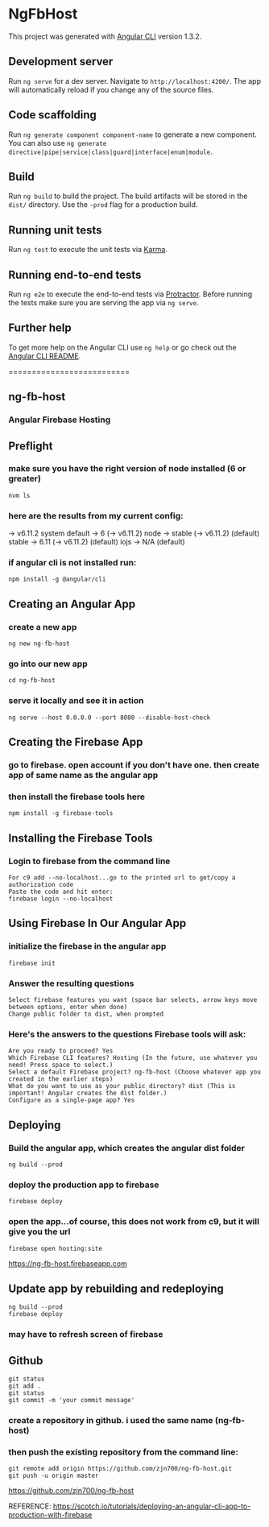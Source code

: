 # NgFbHost

This project was generated with [Angular CLI](https://github.com/angular/angular-cli) version 1.3.2.

## Development server

Run `ng serve` for a dev server. Navigate to `http://localhost:4200/`. The app will automatically reload if you change any of the source files.

## Code scaffolding

Run `ng generate component component-name` to generate a new component. You can also use `ng generate directive|pipe|service|class|guard|interface|enum|module`.

## Build

Run `ng build` to build the project. The build artifacts will be stored in the `dist/` directory. Use the `-prod` flag for a production build.

## Running unit tests

Run `ng test` to execute the unit tests via [Karma](https://karma-runner.github.io).

## Running end-to-end tests

Run `ng e2e` to execute the end-to-end tests via [Protractor](http://www.protractortest.org/).
Before running the tests make sure you are serving the app via `ng serve`.

## Further help

To get more help on the Angular CLI use `ng help` or go check out the [Angular CLI README](https://github.com/angular/angular-cli/blob/master/README.md).


==========================


## ng-fb-host
### Angular Firebase Hosting


## Preflight

### make sure you have the right version of node installed (6 or greater)
    nvm ls
    
### here are the results from my current config:
->      v6.11.2
         system
default -> 6 (-> v6.11.2)
node -> stable (-> v6.11.2) (default)
stable -> 6.11 (-> v6.11.2) (default)
iojs -> N/A (default)

### if angular cli is not installed run:
    npm install -g @angular/cli


## Creating an Angular App

### create a new app
    ng new ng-fb-host

### go into our new app
    cd ng-fb-host

### serve it locally and see it in action
    ng serve --host 0.0.0.0 --port 8080 --disable-host-check


## Creating the Firebase App

### go to firebase. open account if you don't have one. then create app of same name as the angular app
### then install the firebase tools here
    npm install -g firebase-tools


## Installing the Firebase Tools

### Login to firebase from the command line
    For c9 add --no-localhost...go to the printed url to get/copy a authorization code
    Paste the code and hit enter: 
    firebase login --no-localhost


## Using Firebase In Our Angular App

### initialize the firebase in the angular app
    firebase init

### Answer the resulting questions
    Select firebase features you want (space bar selects, arrow keys move between options, enter when done)
    Change public folder to dist, when prompted

### Here's the answers to the questions Firebase tools will ask:
    Are you ready to proceed? Yes
    Which Firebase CLI features? Hosting (In the future, use whatever you need! Press space to select.)
    Select a default Firebase project? ng-fb-host (Choose whatever app you created in the earlier steps)
    What do you want to use as your public directory? dist (This is important! Angular creates the dist folder.)
    Configure as a single-page app? Yes


## Deploying

### Build the angular app, which creates the angular dist folder
    ng build --prod


### deploy the production app to firebase
    firebase deploy

### open the app...of course, this does not work from c9, but it will give you the url
    firebase open hosting:site


https://ng-fb-host.firebaseapp.com


## Update app by rebuilding and redeploying
    ng build --prod
    firebase deploy

### may have to refresh screen of firebase 


## Github
    git status
    git add .
    git status
    git commit -m 'your commit message'

### create a repository in github. i used the same name (ng-fb-host)

### then push the existing repository from the command line:
    git remote add origin https://github.com/zjn700/ng-fb-host.git
    git push -u origin master

https://github.com/zjn700/ng-fb-host




REFERENCE:
https://scotch.io/tutorials/deploying-an-angular-cli-app-to-production-with-firebase